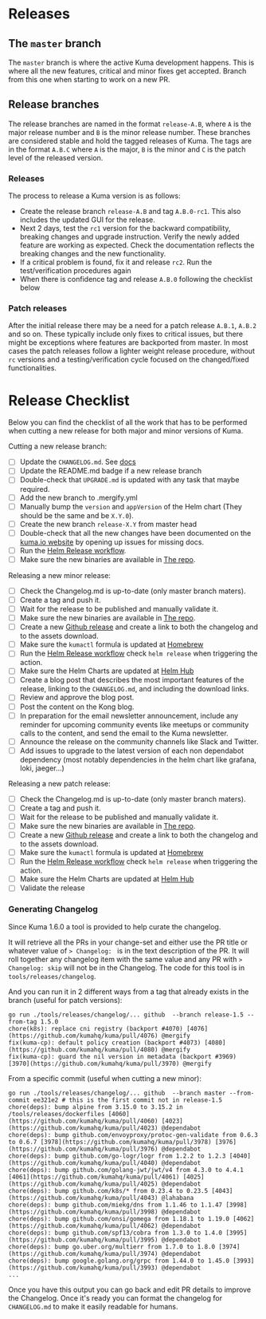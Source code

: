 # Releases

## The `master` branch

The `master` branch is where the active Kuma development happens. This is where all the new features, critical and minor fixes get accepted. Branch from this one when starting to work on a new PR.

## Release branches

The release branches are named in the format `release-A.B`, where `A` is the major release number and `B` is the minor release number. These branches are considered stable and hold the tagged releases of Kuma. The tags are in the format `A.B.C` where `A` is the major, `B` is the minor and `C` is the patch level of the released version.

### Releases

The process to release a Kuma version is as follows:
 * Create the release branch `release-A.B` and tag `A.B.0-rc1`. This also includes the updated GUI for the release.
 * Next 2 days, test the `rc1` version for the backward compatibility, breaking changes and upgrade instruction. Verify the newly added feature are working as expected. Check the documentation reflects the breaking changes and the new functionality.
 * If a critical problem is found, fix it and release `rc2`. Run the test/verification procedures again
 * When there is confidence tag and release `A.B.0` following the checklist below

### Patch releases

After the initial release there may be a need for a patch release `A.B.1`, `A.B.2` and so on. These typically include only fixes to critical issues, but there might be exceptions where features are backported from master. In most cases the patch releases follow a lighter weight release procedure, without `rc` versions and a testing/verification cycle focused on the changed/fixed functionalities.  

# Release Checklist

Below you can find the checklist of all the work that has to be performed when cutting a new release for both major and minor versions of Kuma.

Cutting a new release branch:

- [ ] Update the `CHANGELOG.md`. See [docs](#generating-changelog) 
- [ ] Update the README.md badge if a new release branch
- [ ] Double-check that `UPGRADE.md` is updated with any task that maybe required.
- [ ] Add the new branch to .mergify.yml
- [ ] Manually bump the `version` and `appVersion` of the Helm chart (They should be the same and be `X.Y.0`).
- [ ] Create the new branch `release-X.Y` from master head
- [ ] Double-check that all the new changes have been documented on the [kuma.io website](https://github.com/kumahq/kuma-website) by opening up issues for missing docs.
- [ ] Run the [Helm Release workflow](https://github.com/kumahq/kuma/actions/workflows/helm-release.yaml).
- [ ] Make sure the new binaries are available in [The repo](https://download.konghq.com/mesh-alpine/).

Releasing a new minor release:

- [ ] Check the Changelog.md is up-to-date (only master branch maters).
- [ ] Create a tag and push it.
- [ ] Wait for the release to be published and manually validate it.
- [ ] Make sure the new binaries are available in [The repo](https://download.konghq.com/mesh-alpine/).
- [ ] Create a new [Github release](https://github.com/kumahq/kuma/releases) and create a link to both the changelog and to the assets download.
- [ ] Make sure the `kumactl` formula is updated at [Homebrew](https://github.com/Homebrew/homebrew-core/blob/master/Formula/kumactl.rb)
- [ ] Run the [Helm Release workflow](https://github.com/kumahq/kuma/actions/workflows/helm-release.yaml) check `helm release` when triggering the action.
- [ ] Make sure the Helm Charts are updated at [Helm Hub](https://hub.helm.sh/charts/kuma/kuma)
- [ ] Create a blog post that describes the most important features of the release, linking to the `CHANGELOG.md`, and including the download links.
- [ ] Review and approve the blog post.
- [ ] Post the content on the Kong blog.
- [ ] In preparation for the email newsletter announcement, include any reminder for upcoming community events like meetups or community calls to the content, and send the email to the Kuma newsletter.
- [ ] Announce the release on the community channels like Slack and Twitter.
- [ ] Add issues to upgrade to the latest version of each non dependabot dependency (most notably dependencies in the helm chart like grafana, loki, jaeger...)

Releasing a new patch release:

- [ ] Check the Changelog.md is up-to-date (only master branch maters).
- [ ] Create a tag and push it.
- [ ] Wait for the release to be published and manually validate it.
- [ ] Make sure the new binaries are available in [The repo](https://download.konghq.com/mesh-alpine/).
- [ ] Create a new [Github release](https://github.com/kumahq/kuma/releases) and create a link to both the changelog and to the assets download.
- [ ] Make sure the `kumactl` formula is updated at [Homebrew](https://github.com/Homebrew/homebrew-core/blob/master/Formula/kumactl.rb)
- [ ] Run the [Helm Release workflow](https://github.com/kumahq/kuma/actions/workflows/helm-release.yaml) check `helm release` when triggering the action.
- [ ] Make sure the Helm Charts are updated at [Helm Hub](https://hub.helm.sh/charts/kuma/kuma)
- [ ] Validate the release

### Generating Changelog

Since Kuma 1.6.0 a tool is provided to help curate the changelog.

It will retrieve all the PRs in your change-set and either use the PR title or whatever value of `> Changelog: ` is in the text description of the PR.
It will roll together any changelog item with the same value and any PR with `> Changelog: skip` will not be in the Changelog.
The code for this tool is in `tools/releases/changelog`.

And you can run it in 2 different ways from a tag that already exists in the branch (useful for patch versions):

```shell
go run ./tools/releases/changelog/... github  --branch release-1.5 --from-tag 1.5.0
chore(k8s): replace cni registry (backport #4070) [4076](https://github.com/kumahq/kuma/pull/4076) @mergify
fix(kuma-cp): default policy creation (backport #4073) [4080](https://github.com/kumahq/kuma/pull/4080) @mergify
fix(kuma-cp): guard the nil version in metadata (backport #3969) [3970](https://github.com/kumahq/kuma/pull/3970) @mergify
```

From a specific commit (useful when cutting a new minor):

```shell
go run ./tools/releases/changelog/... github  --branch master --from-commit ee321e2 # this is the first commit not in release-1.5
chore(deps): bump alpine from 3.15.0 to 3.15.2 in /tools/releases/dockerfiles [4060](https://github.com/kumahq/kuma/pull/4060) [4023](https://github.com/kumahq/kuma/pull/4023) @dependabot
chore(deps): bump github.com/envoyproxy/protoc-gen-validate from 0.6.3 to 0.6.7 [3978](https://github.com/kumahq/kuma/pull/3978) [3976](https://github.com/kumahq/kuma/pull/3976) @dependabot
chore(deps): bump github.com/go-logr/logr from 1.2.2 to 1.2.3 [4040](https://github.com/kumahq/kuma/pull/4040) @dependabot
chore(deps): bump github.com/golang-jwt/jwt/v4 from 4.3.0 to 4.4.1 [4061](https://github.com/kumahq/kuma/pull/4061) [4025](https://github.com/kumahq/kuma/pull/4025) @dependabot
chore(deps): bump github.com/k8s/* from 0.23.4 to 0.23.5 [4043](https://github.com/kumahq/kuma/pull/4043) @lahabana
chore(deps): bump github.com/miekg/dns from 1.1.46 to 1.1.47 [3998](https://github.com/kumahq/kuma/pull/3998) @dependabot
chore(deps): bump github.com/onsi/gomega from 1.18.1 to 1.19.0 [4062](https://github.com/kumahq/kuma/pull/4062) @dependabot
chore(deps): bump github.com/spf13/cobra from 1.3.0 to 1.4.0 [3995](https://github.com/kumahq/kuma/pull/3995) @dependabot
chore(deps): bump go.uber.org/multierr from 1.7.0 to 1.8.0 [3974](https://github.com/kumahq/kuma/pull/3974) @dependabot
chore(deps): bump google.golang.org/grpc from 1.44.0 to 1.45.0 [3993](https://github.com/kumahq/kuma/pull/3993) @dependabot
...
```

Once you have this output you can go back and edit PR details to improve the Changelog.
Once it's ready you can format the changelog for `CHANGELOG.md` to make it easily readable for humans. 
